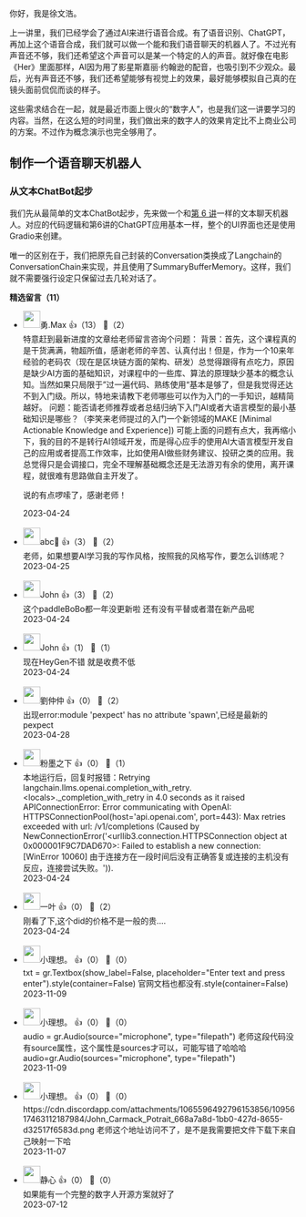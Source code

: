 你好，我是徐文浩。

上一讲里，我们已经学会了通过AI来进行语音合成。有了语音识别、ChatGPT，再加上这个语音合成，我们就可以做一个能和我们语音聊天的机器人了。不过光有声音还不够，我们还希望这个声音可以是某一个特定的人的声音。就好像在电影《Her》里面那样，AI因为用了影星斯嘉丽·约翰逊的配音，也吸引到不少观众。最后，光有声音还不够，我们还希望能够有视觉上的效果，最好能够模拟自己真的在镜头面前侃侃而谈的样子。

这些需求结合在一起，就是最近市面上很火的“数字人”，也是我们这一讲要学习的内容。当然，在这么短的时间里，我们做出来的数字人的效果肯定比不上商业公司的方案。不过作为概念演示也完全够用了。

## 制作一个语音聊天机器人

### 从文本ChatBot起步

我们先从最简单的文本ChatBot起步，先来做一个和[第 6 讲](https://time.geekbang.org/column/article/643915)一样的文本聊天机器人。对应的代码逻辑和第6讲的ChatGPT应用基本一样，整个的UI界面也还是使用Gradio来创建。

唯一的区别在于，我们把原先自己封装的Conversation类换成了Langchain的ConversationChain来实现，并且使用了SummaryBufferMemory。这样，我们就不需要强行设定只保留过去几轮对话了。
<div><strong>精选留言（11）</strong></div><ul>
<li><img src="https://static001.geekbang.org/account/avatar/00/13/0b/80/a0533acb.jpg" width="30px"><span>勇.Max</span> 👍（13） 💬（2）<div>特意赶到最新进度的文章给老师留言咨询个问题：
背景：首先，这个课程真的是干货满满，物超所值，感谢老师的辛苦、认真付出！但是，作为一个10来年经验的老码农（现在是区块链方面的架构、研发）总觉得跟得有点吃力，原因是缺少AI方面的基础知识，对课程中的一些库、算法的原理缺少基本的概念认知。当然如果只局限于”过一遍代码、熟练使用“基本是够了，但是我觉得还达不到入门级。所以，特地来请教下老师哪些可以作为入门的一手知识，越精简越好。
问题：能否请老师推荐或者总结归纳下入门AI或者大语言模型的最小基础知识是哪些？（李笑来老师提过的入门一个新领域的MAKE [Minimal Actionable Knowledge and Experience]) 
可能上面的问题有点大，我再缩小下，我的目的不是转行AI领域开发，而是得心应手的使用AI大语言模型开发自己的应用或者提高工作效率，比如使用AI做些财务建议、投研之类的应用。我总觉得只是会调接口，完全不理解基础概念还是无法游刃有余的使用，离开课程，就很难有思路做自主开发了。

说的有点啰嗦了，感谢老师！
</div>2023-04-24</li><br/><li><img src="https://static001.geekbang.org/account/avatar/00/1c/cc/1d/3c0272a1.jpg" width="30px"><span>abc🙂</span> 👍（3） 💬（2）<div>老师，如果想要AI学习我的写作风格，按照我的风格写作，要怎么训练呢？</div>2023-04-25</li><br/><li><img src="https://static001.geekbang.org/account/avatar/00/0f/93/bd/f3977ebb.jpg" width="30px"><span>John</span> 👍（3） 💬（2）<div>这个paddleBoBo都一年没更新啦 还有没有平替或者潜在新产品呢</div>2023-04-24</li><br/><li><img src="https://static001.geekbang.org/account/avatar/00/0f/93/bd/f3977ebb.jpg" width="30px"><span>John</span> 👍（1） 💬（1）<div>现在HeyGen不错 就是收费不低</div>2023-04-24</li><br/><li><img src="https://static001.geekbang.org/account/avatar/00/36/aa/54/bf64d522.jpg" width="30px"><span>劉仲仲</span> 👍（0） 💬（2）<div>出现error:module &#39;pexpect&#39; has no attribute &#39;spawn&#39;,已经是最新的pexpect</div>2023-04-28</li><br/><li><img src="https://thirdwx.qlogo.cn/mmopen/vi_32/RSBuejSw2icwNxLQeW0Xs6ib9pedqEhB7h6kYbOdaxiaUbLz2xSxE2e7e0yHneLicBCkmnhQ4QSuzKx0K5aUaeyaQQ/132" width="30px"><span>粉墨之下</span> 👍（0） 💬（1）<div>本地运行后，回复时报错：Retrying langchain.llms.openai.completion_with_retry.&lt;locals&gt;._completion_with_retry in 4.0 seconds as it raised APIConnectionError: Error communicating with OpenAI: HTTPSConnectionPool(host=&#39;api.openai.com&#39;, port=443): Max retries exceeded with url: &#47;v1&#47;completions (Caused by NewConnectionError(&#39;&lt;urllib3.connection.HTTPSConnection object at 0x000001F9C7DAD670&gt;: Failed to establish a new connection: [WinError 10060] 由于连接方在一段时间后没有正确答复或连接的主机没有反应，连接尝试失败。&#39;)).</div>2023-04-24</li><br/><li><img src="https://static001.geekbang.org/account/avatar/00/36/95/50/01199ae9.jpg" width="30px"><span>一叶</span> 👍（0） 💬（2）<div>刚看了下,这个did的价格不是一般的贵....</div>2023-04-24</li><br/><li><img src="https://static001.geekbang.org/account/avatar/00/22/28/40/82d748e6.jpg" width="30px"><span>小理想。</span> 👍（0） 💬（0）<div>txt = gr.Textbox(show_label=False, placeholder=&quot;Enter text and press enter&quot;).style(container=False)
官网文档也都没有.style(container=False)</div>2023-11-09</li><br/><li><img src="https://static001.geekbang.org/account/avatar/00/22/28/40/82d748e6.jpg" width="30px"><span>小理想。</span> 👍（0） 💬（0）<div>audio = gr.Audio(source=&quot;microphone&quot;, type=&quot;filepath&quot;)
老师这段代码没有source属性，这个属性是sources才可以，可能写错了哈哈哈
audio=gr.Audio(sources=&quot;microphone&quot;, type=&quot;filepath&quot;)</div>2023-11-09</li><br/><li><img src="https://static001.geekbang.org/account/avatar/00/22/28/40/82d748e6.jpg" width="30px"><span>小理想。</span> 👍（0） 💬（0）<div>https:&#47;&#47;cdn.discordapp.com&#47;attachments&#47;1065596492796153856&#47;1095617463112187984&#47;John_Carmack_Potrait_668a7a8d-1bb0-427d-8655-d32517f6583d.png
老师这个地址访问不了，是不是我需要把文件下载下来自己映射一下哈</div>2023-11-07</li><br/><li><img src="https://static001.geekbang.org/account/avatar/00/14/60/a1/45ffdca3.jpg" width="30px"><span>静心</span> 👍（0） 💬（0）<div>如果能有一个完整的数字人开源方案就好了</div>2023-07-12</li><br/>
</ul>
